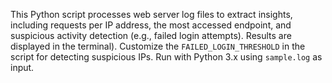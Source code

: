 This Python script processes web server log files to extract insights, including requests per IP address, the most accessed endpoint, and suspicious activity detection (e.g., failed login attempts). Results are displayed in the terminal). Customize the `FAILED_LOGIN_THRESHOLD` in the script for detecting suspicious IPs. Run with Python 3.x using `sample.log` as input.  
